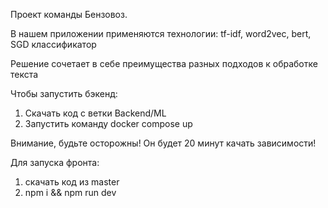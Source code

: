 Проект команды Бензовоз.

В нашем приложении применяются технологии: tf-idf, word2vec, bert, SGD классификатор

Решение сочетает в себе преимущества разных подходов к обработке текста

Чтобы запустить бэкенд:
1) Скачать код с ветки Backend/ML
2) Запустить команду  docker compose up

Внимание, будьте осторожны! Он будет 20 минут качать зависимости!

Для запуска фронта:
1) скачать код из master
2) npm i && npm run dev
